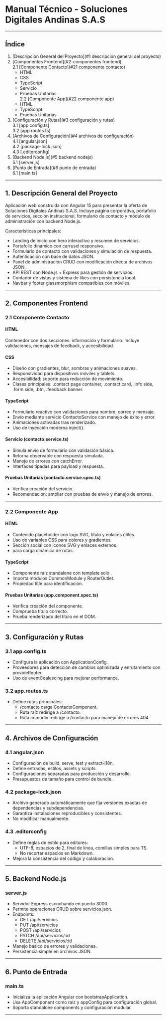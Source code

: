 # Manual Técnico - Soluciones Digitales Andinas S.A.S

---

## Índice

1. [Descripción General del Proyecto](#1 descripción general del proyecto)  
2. [Componentes Frontend](#2-componentes frontend)  
   2.1 [Componente Contacto](#21 componente contacto)  
      - HTML  
      - CSS  
      - TypeScript  
      - Servicio  
      - Pruebas Unitarias  
   2.2 [Componente App](#22 componente app)  
      - HTML  
      - TypeScript  
      - Pruebas Unitarias  
3. [Configuración y Rutas](#3 configuración y rutas)  
   3.1 [app.config.ts]  
   3.2 [app.routes.ts]  
4. [Archivos de Configuración](#4 archivos de configuración)  
   4.1 [angular.json]  
   4.2 [package-lock.json]  
   4.3 [.editorconfig]  
5. [Backend Node.js](#5 backend nodejs)  
   5.1 [server.js]  
6. [Punto de Entrada](#6 punto de entrada)  
   6.1 [main.ts]  

---

## 1. Descripción General del Proyecto

Aplicación web construida con Angular 15 para presentar la oferta de Soluciones Digitales Andinas S.A.S. Incluye página corporativa, portafolio de servicios, sección institucional, formulario de contacto y módulo de administración con backend Node.js.

Características principales:

- Landing de inicio con hero interactivo y resumen de servicios.  
- Portafolio dinámico con carrusel responsivo.  
- Formulario de contacto con validaciones y simulación de respuesta.  
- Autenticación con base de datos JSON.  
- Panel de administración CRUD con modificación directa de archivos JSON.  
- API REST con Node.js + Express para gestión de servicios.  
- Contador de vistas y sistema de likes con persistencia local.  
- Navbar y footer glassmorphism compatibles con móviles.

---

## 2. Componentes Frontend

### 2.1 Componente Contacto

#### HTML

Contenedor con dos secciones: información y formulario. Incluye validaciones, mensajes de feedback, y accesibilidad.

#### CSS

- Diseño con gradientes, blur, sombras y animaciones suaves.  
- Responsividad para dispositivos móviles y tablets.  
- Accesibilidad: soporte para reducción de movimiento.  
- Clases principales: .contact page container, .contact card, .info side, .form side, .btn, .feedback banner.

#### TypeScript

- Formulario reactivo con validaciones para nombre, correo y mensaje.  
- Envío mediante servicio ContactoService con manejo de éxito y error.  
- Animaciones activadas tras renderizado.  
- Uso de inyección moderna inject().

#### Servicio (contacto.service.ts)

- Simula envío de formulario con validación básica.  
- Retorna observable con respuesta simulada.  
- Manejo de errores con catchError.  
- Interfaces tipadas para payload y respuesta.

#### Pruebas Unitarias (contacto.service.spec.ts)

- Verifica creación del servicio.  
- Recomendación: ampliar con pruebas de envío y manejo de errores.

---

### 2.2 Componente App

#### HTML

- Contenido placeholder con logo SVG, título y enlaces útiles.  
- Uso de variables CSS para colores y gradientes.  
- Sección social con iconos SVG y enlaces externos.  
- <router-outlet> para carga dinámica de rutas.

#### TypeScript

- Componente raíz standalone con template solo <router outlet>.  
- Importa módulos CommonModule y RouterOutlet.  
- Propiedad title para identificación.

#### Pruebas Unitarias (app.component.spec.ts)

- Verifica creación del componente.  
- Comprueba título correcto.  
- Prueba renderizado del título en el DOM.

---

## 3. Configuración y Rutas

### 3.1 app.config.ts

- Configura la aplicación con ApplicationConfig.  
- Proveedores para detección de cambios optimizada y enrutamiento con provideRouter.  
- Uso de eventCoalescing para mejorar performance.

### 3.2 app.routes.ts

- Define rutas principales:  
  - /contacto carga ContactoComponent.  
  - Ruta raíz redirige a /contacto.  
  - Ruta comodín redirige a /contacto para manejo de errores 404.

---

## 4. Archivos de Configuración

### 4.1 angular.json

- Configuración de build, serve, test y extract-i18n.  
- Define entradas, estilos, assets y scripts.  
- Configuraciones separadas para producción y desarrollo.  
- Presupuestos de tamaño para control de bundle.

### 4.2 package-lock.json

- Archivo generado automáticamente que fija versiones exactas de dependencias y subdependencias.  
- Garantiza instalaciones reproducibles y consistentes.  
- No modificar manualmente.

### 4.3 .editorconfig

- Define reglas de estilo para editores:  
  - UTF-8, espacios de 2, final de línea, comillas simples para TS.  
  - No recortar espacios en Markdown.  
- Mejora la consistencia del código y colaboración.

---

## 5. Backend Node.js

### server.js

- Servidor Express escuchando en puerto 3000.  
- Permite operaciones CRUD sobre servicios.json.  
- Endpoints:  
  - GET /api/servicios  
  - PUT /api/servicios  
  - POST /api/servicios  
  - PATCH /api/servicios/:id  
  - DELETE /api/servicios/:id  
- Manejo básico de errores y validaciones.  
- Persistencia simple en archivos JSON.

---

## 6. Punto de Entrada

### main.ts

- Inicializa la aplicación Angular con bootstrapApplication.  
- Usa AppComponent como raíz y appConfig para configuración global.  
- Soporta standalone components y configuración modular.

---